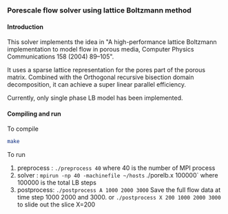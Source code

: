 ### Porescale flow solver using lattice Boltzmann method

#### Introduction

This solver implements the idea in "A high-performance lattice Boltzmann implementation to model flow in porous media, Computer Physics Communications 158 (2004) 89–105".

It uses a sparse lattice representation for the pores part of the porous matrix.
Combined with the Orthogonal recursive bisection domain decomposition,
it can achieve a super linear parallel efficiency.

Currently, only single phase LB model has been implemented.


#### Compiling and run
To compile

```bash
make
```

To run

1. preprocess : `./preprocess 40` where 40 is the number of MPI process
2. solver     : `mpirun -np 40 -machinefile ~/hosts` ./porelb.x 100000` where 100000 is the total LB steps
3. postprocess: `./postprocess A 1000 2000 3000` Save the full flow data at time step 1000 2000 and 3000.
or `./postprocess X 200 1000 2000 3000` to slide out the slice X=200
